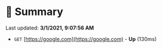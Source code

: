 # 📖 Summary
Last updated: **3/1/2021, 9:07:56 AM**

- `GET` [https://google.com](https://google.com) - **Up** (130ms)
